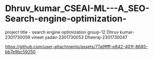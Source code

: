 # Dhruv_kumar_CSEAI-ML---A_SEO-Search-engine-optimization-
project title - search engine optimization 
group-12 
Dhruv kumar-2301730059
vineet yadav-2301730053
Dheeraj-2301730047

https://github.com/user-attachments/assets/77a9ffff-e842-401f-8685-bb7e9bc59250

